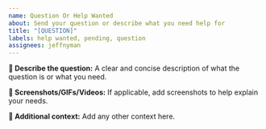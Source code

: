 ```yaml
---
name: Question Or Help Wanted
about: Send your question or describe what you need help for
title: "[QUESTION]"
labels: help wanted, pending, question
assignees: jeffnyman
---
```


**🐞 Describe the question:**
A clear and concise description of what the question is or what you need.

**📸 Screenshots/GIFs/Videos:**
If applicable, add screenshots to help explain your needs.

**🛝 Additional context:**
Add any other context here.
